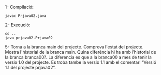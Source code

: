 1- Compilació:

	javac Prjava02.java
	
2- Execució:

	cd ..
	java prjava02.Prjava02

5- Torna a la branca main del projecte. Comprova l'estat del projecte. Mostra l'historial de la branca main.
Quina diferència hi ha amb l'historial de la branca branca00?.
La diferencia es que a la branca00 a mes de tenir la versio 1.0 del projecte. Es troba tambe la versio 1.1 amb el comentari “Versió 1.1 del projecte prjava02”.
